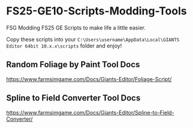 # FS25-GE10-Scripts-Modding-Tools
FSG Modding FS25 GE Scripts to make life a little easier.  

Copy these scripts into your `C:\Users\username\AppData\Local\GIANTS Editor 64bit 10.x.x\scripts` folder and enjoy!

## Random Foliage by Paint Tool Docs 
https://www.farmsimgame.com/Docs/Giants-Editor/Foliage-Script/

## Spline to Field Converter Tool Docs
https://www.farmsimgame.com/Docs/Giants-Editor/Spline-to-Field-Converter/